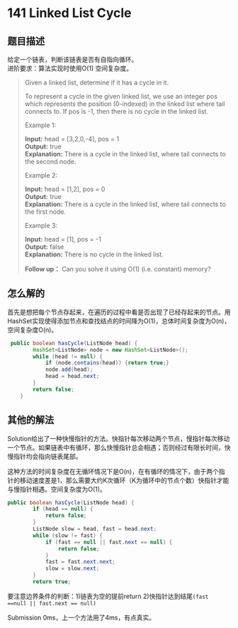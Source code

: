 # 141 Linked List Cycle

## 题目描述

给定一个链表，判断该链表是否有自指向循环。  
进阶要求：算法实现时使用O(1) 空间复杂度。
>Given a linked list, determine if it has a cycle in it.
>
>To represent a cycle in the given linked list, we use an integer pos which represents the position (0-indexed) in the linked list where tail connects to. If pos is -1, then there is no cycle in the linked list.
>
>Example 1:
>
>**Input:** head = [3,2,0,-4], pos = 1  
>**Output:** true  
>**Explanation:** There is a cycle in the linked list, where tail connects to the second node.
>
>Example 2:
>
>**Input:** head = [1,2], pos = 0  
>**Output:** true  
>**Explanation:** There is a cycle in the linked list, where tail connects to the first node.
>
>Example 3:
>
>**Input:** head = [1], pos = -1  
>**Output:** false  
>**Explanation:** There is no cycle in the linked list.
>
>**Follow up：** Can you solve it using O(1) (i.e. constant) memory?

## 怎么解的

首先是想把每个节点存起来，在遍历的过程中看是否出现了已经存起来的节点。用HashSet实现使得添加节点和查找结点的时间降为O(1)，总体时间复杂度为O(n)，空间复杂度O(n)。

```java
 public boolean hasCycle(ListNode head) {
        HashSet<ListNode> node = new HashSet<ListNode>();
        while (head != null) {
            if (node.contains(head)) {return true;}
            node.add(head);
            head = head.next;
        }
        return false;
    }
```

## 其他的解法

Solution给出了一种快慢指针的方法。快指针每次移动两个节点，慢指针每次移动一个节点。如果链表中有循环，那么快慢指针总会相遇；否则经过有限长时间，快慢指针均会指向链表尾部。

这种方法的时间复杂度在无循环情况下是O(n)，在有循环的情况下，由于两个指针的移动速度差是1，那么需要大约K次循环（K为循环中的节点个数）快指针才能与慢指针相遇。空间复杂度为O(1)。

```java
public boolean hasCycle(ListNode head) {
        if (head == null) {
            return false;
        }
        ListNode slow = head, fast = head.next;
        while (slow != fast) {
            if (fast == null || fast.next == null) {
                return false;
            }
            fast = fast.next.next;
            slow = slow.next;
        }
        return true;
```

要注意边界条件的判断：1)链表为空的提前return  2)快指针达到结尾`(fast ==null || fast.next == null)`

Submission 0ms，上一个方法用了4ms，有点真实。
